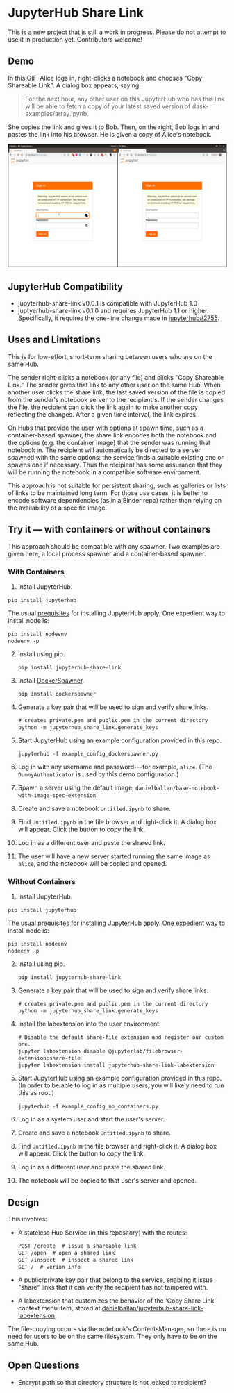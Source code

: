 # JupyterHub Share Link

This is a new project that is still a work in progress. Please do not attempt to
use it in production yet. Contributors welcome!

## Demo

In this GIF, Alice logs in, right-clicks a notebook and chooses "Copy Shareable
Link". A dialog box appears, saying:

> For the next hour, any other user on this JupyterHub who has this link will be
> able to fetch a copy of your latest saved version of
> dask-examples/array.ipynb.

She copies the link and gives it to Bob. Then, on the right, Bob logs in and
pastes the link into his browser. He is given a copy of Alice's notebook.

![Demo](https://github.com/danielballan/jupyterhub-share-link/blob/master/demo.gif?raw=true)

## JupyterHub Compatibility

* jupyterhub-share-link v0.0.1 is compatible with JupyterHub 1.0
* juptyerhub-share-link v0.1.0 and requires JupyterHub 1.1 or higher.
  Specifically, it requires the one-line change made in
  [jupyterhub#2755](https://github.com/jupyterhub/jupyterhub/pull/2755).

## Uses and Limitations

This is for low-effort, short-term sharing between users who are on the same
Hub.

The sender right-clicks a notebook (or any file) and clicks "Copy Shareable
Link." The sender gives that link to any other user on the same Hub. When
another user clicks the share link, the last saved version of the file is copied
from the sender's notebook server to the recipient's. If the sender changes the
file, the recipient can click the link again to make another copy reflecting the
changes. After a given time interval, the link expires.

On Hubs that provide the user with options at spawn time, such as a
container-based spawner, the share link encodes both the notebook and the
options (e.g. the container image) that the sender was running that notebook in.
The recipient will automatically be directed to a server spawned with the same
options: the service finds a suitable existing one or spawns one if necessary.
Thus the recipient has some assurance that they will be running the notebook in
a compatible software environment.

This approach is not suitable for persistent sharing, such as galleries or lists
of links to be maintained long term. For those use cases, it is better to encode
software dependencies (as in a Binder repo) rather than relying on the
availability of a specific image.

## Try it &mdash; with containers or without containers

This approach should be compatible with any spawner. Two examples are given
here, a local process spawner and a container-based spawner.

### With Containers

1. Install JupyterHub.

  ```
  pip install jupyterhub
  ```

  The usual [prequisites](https://jupyterhub.readthedocs.io/en/stable/quickstart.html)
  for installing JupyterHub apply. One expedient way to install node is:

  ```
  pip install nodeenv
  nodeenv -p
  ```

2. Install using pip.

   ```
   pip install jupyterhub-share-link
   ```

3. Install [DockerSpawner](https://github.com/jupyterhub/dockerspawner).

   ```
   pip install dockerspawner
   ```

4. Generate a key pair that will be used to sign and verify share links.

   ```
   # creates private.pem and public.pem in the current directory
   python -m jupyterhub_share_link.generate_keys
   ```

5. Start JupyterHub using an example configuration provided in this repo.

   ```
   jupyterhub -f example_config_dockerspawner.py
   ```

6. Log in with any username and password---for example, ``alice``.
   (The ``DummyAuthenticator`` is used by this demo configuration.)

7. Spawn a server using the default image,
   ``danielballan/base-notebook-with-image-spec-extension``.

8. Create and save a notebook ``Untitled.ipynb`` to share.

8. Find ``Untitled.ipynb`` in the file browser and right-click it.
   A dialog box will appear. Click the button to copy the link.

10. Log in as a different user and paste the shared link.

11. The user will have a new server started running the same image as ``alice``,
    and the notebook will be copied and opened.

### Without Containers

1. Install JupyterHub.

  ```
  pip install jupyterhub
  ```

  The usual [prequisites](https://jupyterhub.readthedocs.io/en/stable/quickstart.html)
  for installing JupyterHub apply. One expedient way to install node is:

  ```
  pip install nodeenv
  nodeenv -p
  ```

2. Install using pip.

    ```
    pip install jupyterhub-share-link
    ```

3. Generate a key pair that will be used to sign and verify share links.

    ```
    # creates private.pem and public.pem in the current directory
    python -m jupyterhub_share_link.generate_keys
    ```

4. Install the labextension into the user environment.

    ```
    # Disable the default share-file extension and register our custom one.
    jupyter labextension disable @jupyterlab/filebrowser-extension:share-file
    jupyter labextension install jupyterhub-share-link-labextension
    ```

5. Start JupyterHub using an example configuration provided in this repo. (In
   order to be able to log in as multiple users, you will likely need to run
   this as root.)

    ```
    jupyterhub -f example_config_no_containers.py
    ```

6. Log in as a system user and start the user's server.

7. Create and save a notebook ``Untitled.ipynb`` to share.

8. Find ``Untitled.ipynb`` in the file browser and right-click it.
   A dialog box will appear. Click the button to copy the link.

9. Log in as a different user and paste the shared link.

10. The notebook will be copied to that user's server and opened.

## Design

This involves:

* A stateless Hub Service (in this repository) with the routes:

  ```
  POST /create  # issue a shareable link
  GET /open  # open a shared link
  GET /inspect  # inspect a shared link
  GET /  # verion info
  ```
* A public/private key pair that belong to the service, enabling it issue
  "share" links that it can verify the recipient has not tampered with.
* A labextension that customizes the behavior of the 'Copy Share Link' context
  menu item, stored at
  [danielballan/jupyterhub-share-link-labextension](https://github.com/danielballan/jupyterhub-share-link-labextension).

The file-copying occurs via the notebook's ContentsManager, so there is no need
for users to be on the same filesystem. They only have to be on the same Hub.

## Open Questions

* Encrypt path so that directory structure is not leaked to recipient?
